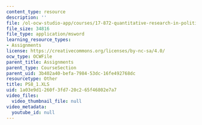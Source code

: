 ```yaml
---
content_type: resource
description: ''
file: /ol-ocw-studio-app/courses/17-872-quantitative-research-in-political-science-and-public-policy-spring-2004/1a03e9d1260f3fd720c265f46802e7a7_PS8_1.XLS
file_size: 34816
file_type: application/msword
learning_resource_types:
- Assignments
license: https://creativecommons.org/licenses/by-nc-sa/4.0/
ocw_type: OCWFile
parent_title: Assignments
parent_type: CourseSection
parent_uid: 3b402a40-befa-7984-53dc-16fe492768dc
resourcetype: Other
title: PS8_1.XLS
uid: 1a03e9d1-260f-3fd7-20c2-65f46802e7a7
video_files:
  video_thumbnail_file: null
video_metadata:
  youtube_id: null
---
```


